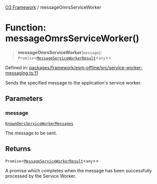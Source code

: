 [O3 Framework](../API.md) / messageOmrsServiceWorker

# Function: messageOmrsServiceWorker()

> **messageOmrsServiceWorker**(`message`): `Promise`\<[`MessageServiceWorkerResult`](../interfaces/MessageServiceWorkerResult.md)\<`any`\>\>

Defined in: [packages/framework/esm-offline/src/service-worker-messaging.ts:11](https://github.com/UjjawalPrabhat/openmrs-esm-core/blob/main/packages/framework/esm-offline/src/service-worker-messaging.ts#L11)

Sends the specified message to the application's service worker.

## Parameters

### message

[`KnownOmrsServiceWorkerMessages`](../type-aliases/KnownOmrsServiceWorkerMessages.md)

The message to be sent.

## Returns

`Promise`\<[`MessageServiceWorkerResult`](../interfaces/MessageServiceWorkerResult.md)\<`any`\>\>

A promise which completes when the message has been successfully processed by the Service Worker.
